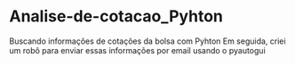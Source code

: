# Analise-de-cotacao_Pyhton
Buscando informações de cotações da bolsa com Pyhton
Em seguida, criei um robô para enviar essas informações por email usando o pyautogui

